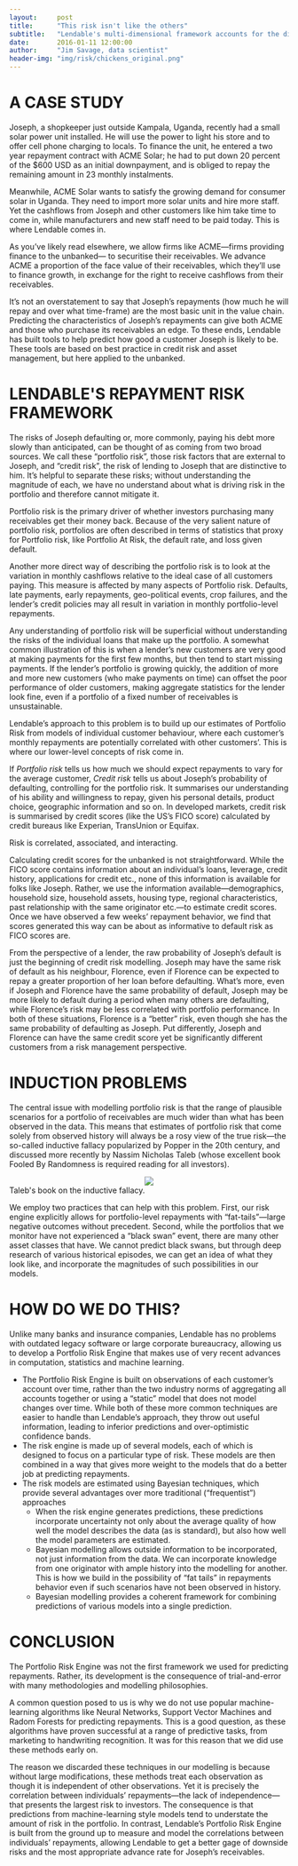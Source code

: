 ```yaml
---
layout:     post
title:      "This risk isn't like the others"
subtitle:   "Lendable's multi-dimensional framework accounts for the different kinds of risk, and how they affect portfolio volatility"
date:       2016-01-11 12:00:00
author:     "Jim Savage, data scientist"
header-img: "img/risk/chickens_original.png"
---
```


# **A CASE STUDY**

Joseph, a shopkeeper just outside Kampala, Uganda, recently had a small solar power unit installed. He will use the power to light his store and to offer cell phone charging to locals. To finance the unit, he entered a two year repayment contract with ACME Solar; he had to put down 20 percent of the $600 USD as an initial downpayment, and is obliged to repay the remaining amount in 23 monthly instalments.
 
Meanwhile, ACME Solar wants to satisfy the growing demand for consumer solar in Uganda. They need to import more solar units and hire more staff. Yet the cashflows from Joseph and other customers like him take time to come in, while manufacturers and new staff need to be paid today. This is where Lendable comes in.
 
As you’ve likely read elsewhere, we allow firms like ACME—firms providing finance to the unbanked— to securitise their receivables. We advance ACME a proportion of the face value of their receivables, which they’ll use to finance growth, in exchange for the right to receive cashflows from their receivables.
 
It’s not an overstatement to say that Joseph’s repayments (how much he will repay and over what time-frame) are the most basic unit in the value chain. Predicting the characteristics of Joseph’s repayments can give both ACME and those who purchase its receivables an edge. To these ends, Lendable has built tools to help predict how good a customer Joseph is likely to be. These tools are based on best practice in credit risk and asset management, but here applied to the unbanked.

# **LENDABLE'S REPAYMENT RISK FRAMEWORK**

The risks of Joseph defaulting or, more commonly, paying his debt more slowly than anticipated, can be thought of as coming from two broad sources. We call these “portfolio risk”, those risk factors that are external to Joseph, and “credit risk”, the risk of lending to Joseph that are distinctive to him. It’s helpful to separate these risks; without understanding the magnitude of each, we have no understand about what is driving risk in the portfolio and therefore cannot mitigate it.
 
Portfolio risk is the primary driver of whether investors purchasing many receivables get their money back. Because of the very salient nature of portfolio risk, portfolios are often described in terms of statistics that proxy for Portfolio risk, like Portfolio At Risk, the default rate, and loss given default.
 
Another more direct way of describing the portfolio risk is to look at the variation in monthly cashflows relative to the ideal case of all customers paying. This measure is affected by many aspects of Portfolio risk. Defaults, late payments, early repayments, geo-political events, crop failures, and the lender’s credit policies may all result in variation in monthly portfolio-level repayments.
 
Any understanding of portfolio risk will be superficial without understanding the risks of the individual loans that make up the portfolio. A somewhat common illustration of this is when a lender’s new customers are very good at making payments for the first few months, but then tend to start missing payments. If the lender’s portfolio is growing quickly, the addition of more and more new customers (who make payments on time) can offset the poor performance of older customers, making aggregate statistics for the lender look fine, even if a portfolio of a fixed number of receivables is unsustainable.
 
Lendable’s approach to this problem is to build up our estimates of Portfolio Risk from models of individual customer behaviour, where each customer’s monthly repayments are potentially correlated with other customers’. This is where our lower-level concepts of risk come in.
 
If _Portfolio risk_ tells us how much we should expect repayments to vary for the average customer, _Credit risk_ tells us about Joseph’s probability of defaulting, controlling for the portfolio risk. It summarises our understanding of his ability and willingness to repay, given his personal details, product choice, geographic information and so on. In developed markets, credit risk is summarised by credit scores (like the US’s FICO score) calculated by credit bureaus like Experian, TransUnion or Equifax.



<a href="#">
    <center><img src="{{ site.baseurl }}/img/risk/diagram.png" alt=""></center>
</a>
<span class="caption text-muted">Risk is correlated, associated, and interacting.</span>


Calculating credit scores for the unbanked is not straightforward. While the FICO score contains information about an individual’s loans, leverage, credit history, applications for credit etc., none of this information is available for folks like Joseph. Rather, we use the information available—demographics, household size, household assets, housing type, regional characteristics, past relationship with the same originator etc.—to estimate credit scores. Once we have observed a few weeks’ repayment behavior, we find that scores generated this way can be about as informative to default risk as FICO scores are.
 
From the perspective of a lender, the raw probability of Joseph’s default is just the beginning of credit risk modelling. Joseph may have the same risk of default as his neighbour, Florence, even if Florence can be expected to repay a greater proportion of her loan before defaulting. What’s more, even if Joseph and Florence have the same probability of default, Joseph may be more likely to default during a period when many others are defaulting, while Florence’s risk may be less correlated with portfolio performance. In both of these situations, Florence is a “better” risk, even though she has the same probability of defaulting as Joseph. Put differently, Joseph and Florence can have the same credit score yet be significantly different customers from a risk management perspective.




# **INDUCTION PROBLEMS**

The central issue with modelling portfolio risk is that the range of plausible scenarios for a portfolio of receivables are much wider than what has been observed in the data. This means that estimates of portfolio risk that come solely from observed history will always be a rosy view of the true risk—the so-called inductive fallacy popularized by Popper in the 20th century, and discussed more recently by Nassim Nicholas Taleb (whose excellent book Fooled By Randomness is required reading for all investors).

<a href="{{ site.baseurl }}/img/risk/random.jpg">
    <center><img src="{{ site.baseurl }}/img/risk/random.jpg"></center>
</a>
<span class="caption text-muted">Taleb's book on the inductive fallacy.</span>


We employ two practices that can help with this problem. First, our risk engine explicitly allows for portfolio-level repayments with “fat-tails”—large negative outcomes without precedent. Second, while the portfolios that we monitor have not experienced a “black swan” event, there are many other asset classes that have. We cannot predict black swans, but through deep research of various historical episodes, we can get an idea of what they look like, and incorporate the magnitudes of such possibilities in our models.


# **HOW DO WE DO THIS?**


Unlike many banks and insurance companies, Lendable has no problems with outdated legacy software or large corporate bureaucracy, allowing us to develop a Portfolio Risk Engine that makes use of very recent advances in computation, statistics and machine learning.


- The Portfolio Risk Engine is built on observations of each customer’s account over time, rather than the two industry norms of aggregating all accounts together or using a “static” model that does not model changes over time. While both of these more common techniques are easier to handle than Lendable’s approach, they throw out useful information, leading to inferior predictions and over-optimistic confidence bands.
- The risk engine is made up of several models, each of which is designed to focus on a particular type of risk. These models are then combined in a way that gives more weight to the models that do a better job at predicting repayments.
- The risk models are estimated using Bayesian techniques, which provide several advantages over more traditional (“frequentist”) approaches
    - When the risk engine generates predictions, these predictions incorporate uncertainty not only about the average quality of how well the model describes the data (as is standard), but also how well the model parameters are estimated.
    - Bayesian modelling allows outside information to be incorporated, not just information from the data. We can incorporate knowledge from one originator with ample history into the modelling for another. This is how we build in the possibility of “fat tails” in repayments behavior even if such scenarios have not been observed in history. 
    - Bayesian modelling provides a coherent framework for combining predictions of various models into a single prediction.

# **CONCLUSION**  

The Portfolio Risk Engine was not the first framework we used for predicting repayments. Rather, its development is the consequence of trial-and-error with many methodologies and modelling philosophies.
 
A common question posed to us is why we do not use popular machine-learning algorithms like Neural Networks, Support Vector Machines and Radom Forests for predicting repayments. This is a good question, as these algorithms have proven successful at a range of predictive tasks, from marketing to handwriting recognition. It was for this reason that we did use these methods early on.
 
The reason we discarded these techniques in our modelling is because without large modifications, these methods treat each observation as though it is independent of other observations. Yet it is precisely the correlation between individuals’ repayments—the lack of independence—that presents the largest risk to investors. The consequence is that predictions from machine-learning style models tend to understate the amount of risk in the portfolio. In contrast, Lendable’s Portfolio Risk Engine is built from the ground up to measure and model the correlations between individuals’ repayments, allowing Lendable to get a better gage of downside risks and the most appropriate advance rate for Joseph’s receivables.